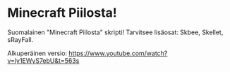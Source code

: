 # Minecraft Piilosta!
Suomalainen "Minecraft Piilosta" skripti!
Tarvitsee lisäosat: Skbee, Skellet, sRayFall.

Alkuperäinen versio: https://www.youtube.com/watch?v=ly1EWyS7ebU&t=563s
